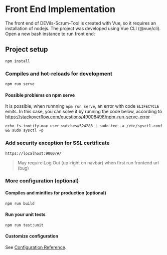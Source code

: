 # Front End Implementation
The front end of DEVils-Scrum-Tool is created with Vue, so it requires an installation of nodejs.
The project was developed using Vue CLI (@vue/cli). Open a new bash instance to run front end:

## Project setup
```
npm install
```

### Compiles and hot-reloads for development
```
npm run serve
```

#### Possible problems on npm serve
It is possible, when runnning `npm run serve`, an error with code `ELIFECYCLE` emits. In this case,
you can solve it by running the code below, according to https://stackoverflow.com/questions/49008498/npm-run-serve-error

    echo fs.inotify.max_user_watches=524288 | sudo tee -a /etc/sysctl.conf && sudo sysctl -p

### Add security exception for SSL certificate
	https://localhost:9000/#/
> May require Log Out (up-right on navbar) when first run frontend url (bug)


### More configuration (optional)
#### Compiles and minifies for production (optional)
```
npm run build
```

#### Run your unit tests
```
npm run test:unit
```

#### Customize configuration
See [Configuration Reference](https://cli.vuejs.org/config/).
